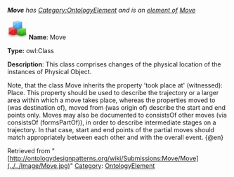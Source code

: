 ___Move__ has [Category:OntologyElement](../../Category/OntologyElement "Category:OntologyElement") and is an [element of](../../Property/ElementOf "Property:ElementOf") [Move](../../Submissions/Move "Submissions:Move")_


  




[![Class](../../images/thumb/2/27/Class.gif/45px-Class.gif)](../../Image/Class.gif "Class")
__Name__: Move 


__Type:__ owl:Class 


__Description__: This class comprises changes of the physical location of the instances of Physical Object. 


  



Note, that the class Move inherits the property 'took place at' (witnessed): Place. This property should be used to describe the trajectory or a larger area within which a move takes place, whereas the properties moved to (was destination of), moved from (was origin of) describe the start and end points only. Moves may also be documented to consistsOf other moves (via consistsOf (formsPartOf)), in order to describe intermediate stages on a trajectory. In that case, start and end points of the partial moves should match appropriately between each other and with the overall event. {@en} 





Retrieved from "[http://ontologydesignpatterns.org/wiki/Submissions:Move/Move](../../Image/Move.jpg)"
 [Category](http://ontologydesignpatterns.org/wiki/Special:Categories "Special:Categories"): [OntologyElement](../../Category/OntologyElement "Category:OntologyElement")